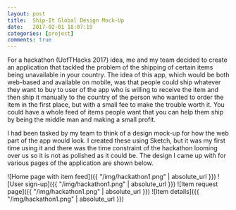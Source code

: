 ```yaml
---
layout: post
title:  Ship-It Global Design Mock-Up
date:   2017-02-01 18:07:19
categories: [project]
comments: true
---
```


For a hackathon (UofTHacks 2017) idea, me and my team decided to create an application that tackled the problem of the shipping of certain items being unavailable in your country. The idea of this app, which would be both web-based and available on mobile, was that people could ship whatever they want to buy to user of the app who is willing to receive the item and then ship it manually to the country of the person who wanted to order the item in the first place, but with a small fee to make the trouble worth it. You could have a whole feed of items people want that you can help them ship by being the middle man and making a small profit.

I had been tasked by my team to think of a design mock-up for how the web part of the app would look. I created these using Sketch, but it was my first time using it and there was the time constraint of the hackathon looming over us so it is not as polished as it could be. The design I came up with for various pages of the application are shown below.

![Home page with item feed]({{ "/img/hackathon1.png" | absolute_url }})
![User sign-up]({{ "/img/hackathon1.png" | absolute_url }})
![Item request page]({{ "/img/hackathon1.png" | absolute_url }})
![Item details]({{ "/img/hackathon1.png" | absolute_url }})
